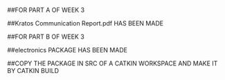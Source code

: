 ##FOR PART A OF WEEK 3 

##Kratos Communication Report.pdf HAS BEEN MADE

##FOR PART B OF WEEK 3

##electronics PACKAGE HAS BEEN MADE 

##COPY THE PACKAGE IN SRC OF A CATKIN WORKSPACE AND MAKE IT BY CATKIN BUILD
